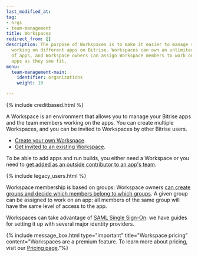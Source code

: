 ```yaml
---
last_modified_at: 
tag:
- orgs
- team-management
title: Workspaces
redirect_from: []
description: The purpose of Workspaces is to make it easier to manage several people
  working on different apps on Bitrise. Workspaces can own an unlimited number
  of apps, and Workspace owners can assign Workspace members to work on different
  apps as they see fit.
menu:
  team-management-main:
    identifier: organizations
    weight: 10

---
```

{% include creditbased.html %}

A Workspace is an environment that allows you to manage your Bitrise apps and the team members working on the apps. You can create multiple Workspaces, and you can be invited to Workspaces by other Bitrise users. 

- [Create your own Workspace](/team-management/organizations/creating-org/).
- [Get invited to an existing Workspace](/team-management/organizations/members-organizations/).

To be able to add apps and run builds, you either need a Workspace or you need to [get added as an outside contributor to an app's team](/team-management/organizations/managing-apps/#adding-contributors-to-an-app).

{% include legacy_users.html %}

Workspace membership is based on groups: Workspace owners [can create groups and decide which members belong to which groups](/team-management/organizations/members-organizations/). A given group can be assigned to work on an app: all members of the same group will have the same level of access to the app.

Workspaces can take advantage of [SAML Single Sign-On](/team-management/organizations/saml-sso-in-organizations/): we have guides for setting it up with several major identity providers.

{% include message_box.html type="important" title="Workspace pricing" content="Workspaces are a premium feature. To learn more about pricing, visit our [Pricing page](https://bitrise.io/pricing/)."%}